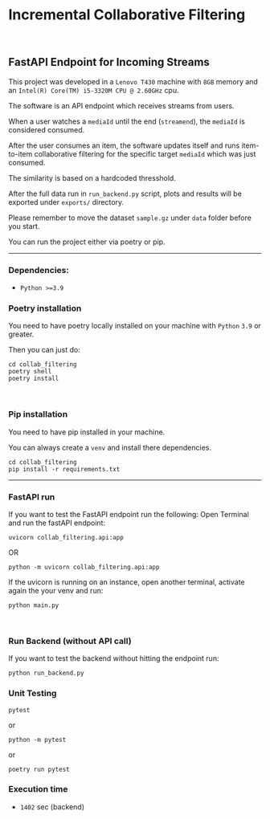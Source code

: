 # Incremental Collaborative Filtering

<br>

## FastAPI Endpoint for Incoming Streams


This project was developed in a `Lenovo T430` machine with `8GB` memory and an `Intel(R) Core(TM) i5-3320M CPU @ 2.60GHz` cpu.

The software is an API endpoint which receives streams from users.

When a user watches a `mediaId` until the end (`streamend`), the `mediaId` is considered consumed.

After the user consumes an item, the software updates itself and runs item-to-item collaborative filtering for the specific target `mediaId` which was just consumed.

The similarity is based on a hardcoded thresshold.

After the full data run in `run_backend.py` script, plots and results will be exported under `exports/` directory.

Please remember to move the dataset `sample.gz` under `data` folder before you start.

You can run the project either via poetry or pip.

------


### Dependencies:
 - `Python >=3.9`

### Poetry installation
You need to have poetry locally installed on your machine with `Python` `3.9` or greater.

Then you can just do:
```
cd collab_filtering
poetry shell
poetry install
```

<br>

### Pip installation
You need to have pip installed in your machine. 

You can always create a `venv` and install there dependencies.
```
cd collab_filtering
pip install -r requirements.txt
```

------

### FastAPI run
If you want to test the FastAPI endpoint run the following:
Open Terminal and run the fastAPI endpoint:
```
uvicorn collab_filtering.api:app
```
OR
```
python -m uvicorn collab_filtering.api:app
```

If the uvicorn is running on an instance, open another terminal, activate again the your venv and run:
```
python main.py
```

<br>

### Run Backend (without API call)
If you want to test the backend without hitting the endpoint run:
```
python run_backend.py
```

### Unit Testing
```
pytest
```
or
```
python -m pytest
```
or
```
poetry run pytest
```

### Execution time
- `1402` sec (backend)
